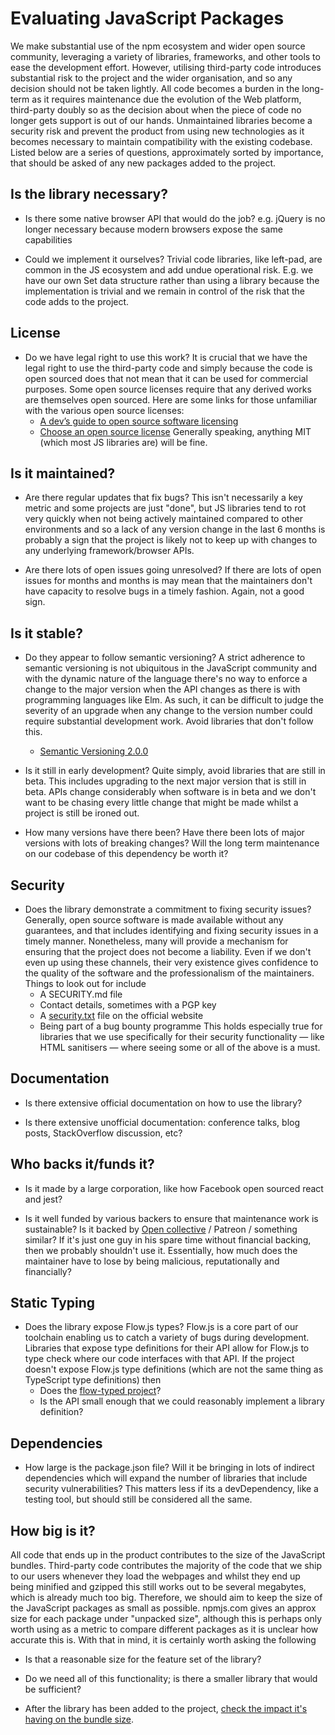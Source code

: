 # Evaluating JavaScript Packages

We make substantial use of the npm ecosystem and wider open source community,
leveraging a variety of libraries, frameworks, and other tools to ease the
development effort. However, utilising third-party code introduces substantial
risk to the project and the wider organisation, and so any decision should not
be taken lightly. All code becomes a burden in the long-term as it requires
maintenance due the evolution of the Web platform, third-party doubly so as the
decision about when the piece of code no longer gets support is out of our
hands. Unmaintained libraries become a security risk and prevent the product
from using new technologies as it becomes necessary to maintain compatibility
with the existing codebase. Listed below are a series of questions,
approximately sorted by importance, that should be asked of any new packages
added to the project.

## Is the library necessary?

* Is there some native browser API that would do the job?
  e.g. jQuery is no longer necessary because modern browsers expose the same
  capabilities

* Could we implement it ourselves?
  Trivial code libraries, like left-pad, are common in the JS ecosystem and add
  undue operational risk. E.g. we have our own Set data structure rather than
  using a library because the implementation is trivial and we remain in
  control of the risk that the code adds to the project.

## License

* Do we have legal right to use this work?
  It is crucial that we have the legal right to use the third-party code and
  simply because the code is open sourced does that not mean that it can be
  used for commercial purposes. Some open source licenses require that any
  derived works are themselves open sourced. Here are some links for those
  unfamiliar with the various open source licenses:
  * [A dev’s guide to open source software licensing](https://github.com/readme/guides/open-source-licensing)
  * [Choose an open source license](https://choosealicense.com/)
  Generally speaking, anything MIT (which most JS libraries are) will be fine.

## Is it maintained?

* Are there regular updates that fix bugs?
  This isn't necessarily a key metric and some projects are just "done", but JS
  libraries tend to rot very quickly when not being actively maintained
  compared to other environments and so a lack of any version change in the
  last 6 months is probably a sign that the project is likely not to keep up
  with changes to any underlying framework/browser APIs.

* Are there lots of open issues going unresolved?
  If there are lots of open issues for months and months is may mean that the
  maintainers don't have capacity to resolve bugs in a timely fashion. Again,
  not a good sign.

## Is it stable?

* Do they appear to follow semantic versioning?
  A strict adherence to semantic versioning is not ubiquitous in the JavaScript
  community and with the dynamic nature of the language there's no way to
  enforce a change to the major version when the API changes as there is with
  programming languages like Elm. As such, it can be difficult to judge the
  severity of an upgrade when any change to the version number could require
  substantial development work. Avoid libraries that don't follow this.
  * [Semantic Versioning 2.0.0](https://semver.org/)

* Is it still in early development?
  Quite simply, avoid libraries that are still in beta. This includes upgrading
  to the next major version that is still in beta. APIs change considerably
  when software is in beta and we don't want to be chasing every little change
  that might be made whilst a project is still be ironed out.

* How many versions have there been?
  Have there been lots of major versions with lots of breaking changes? Will
  the long term maintenance on our codebase of this dependency be worth it?

## Security

* Does the library demonstrate a commitment to fixing security issues?
  Generally, open source software is made available without any guarantees, and
  that includes identifying and fixing security issues in a timely manner.
  Nonetheless, many will provide a mechanism for ensuring that the project does
  not become a liability. Even if we don't even up using these channels, their
  very existence gives confidence to the quality of the software and the
  professionalism of the maintainers. Things to look out for include
  * A SECURITY.md file
  * Contact details, sometimes with a PGP key
  * A [security.txt](https://securitytxt.org/) file on the official website
  * Being part of a bug bounty programme
  This holds especially true for libraries that we use specifically for their
  security functionality — like HTML sanitisers — where seeing some or all of
  the above is a must.

## Documentation

* Is there extensive official documentation on how to use the library?

* Is there extensive unofficial documentation: conference talks, blog posts,
  StackOverflow discussion, etc?

## Who backs it/funds it?

* Is it made by a large corporation, like how Facebook open sourced react and
  jest?

* Is it well funded by various backers to ensure that maintenance work is
  sustainable?
  Is it backed by [Open collective](https://opencollective.com/) / Patreon /
  something similar? If it's just one guy in his spare time without financial
  backing, then we probably shouldn't use it. Essentially, how much does the
  maintainer have to lose by being malicious, reputationally and financially?

## Static Typing

* Does the library expose Flow.js types?
  Flow.js is a core part of our toolchain enabling us to catch a variety of
  bugs during development. Libraries that expose type definitions for their API
  allow for Flow.js to type check where our code interfaces with that API. If
  the project doesn't expose Flow.js type definitions (which are not the same
  thing as TypeScript type definitions) then
  * Does the [flow-typed project](https://flow-typed.github.io/flow-typed)?
  * Is the API small enough that we could reasonably implement a library
    definition?

## Dependencies

* How large is the package.json file?
  Will it be bringing in lots of indirect dependencies which will expand the
  number of libraries that include security vulnerabilities? This matters less
  if its a devDependency, like a testing tool, but should still be considered
  all the same.

## How big is it?

All code that ends up in the product contributes to the size of the JavaScript
bundles. Third-party code contributes the majority of the code that we ship to
our users whenever they load the webpages and whilst they end up being minified
and gzipped this still works out to be several megabytes, which is already much
too big. Therefore, we should aim to keep the size of the JavaScript packages
as small as possible. npmjs.com gives an approx size for each package under
"unpacked size", although this is perhaps only worth using as a metric to
compare different packages as it is unclear how accurate this is. With that in
mind, it is certainly worth asking the following

* Is that a reasonable size for the feature set of the library?

* Do we need all of this functionality; is there a smaller library that would
  be sufficient?

* After the library has been added to the project, [check the impact it's
  having on the bundle size](./AnalysingJavaScriptBundles.md).
